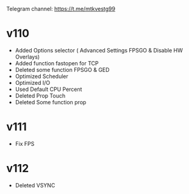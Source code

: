 Telegram channel:
https://t.me/mtkvestg99

# v110
- Added Options selector ( Advanced Settings FPSGO & Disable HW Overlays) 
- Added function fastopen for TCP
- Deleted some function FPSGO & GED 
- Optimized Scheduler 
- Optimized I/O
- Used Default CPU Percent 
- Deleted Prop Touch 
- Deleted Some function prop

# v111
- Fix FPS 

# v112
- Deleted VSYNC
